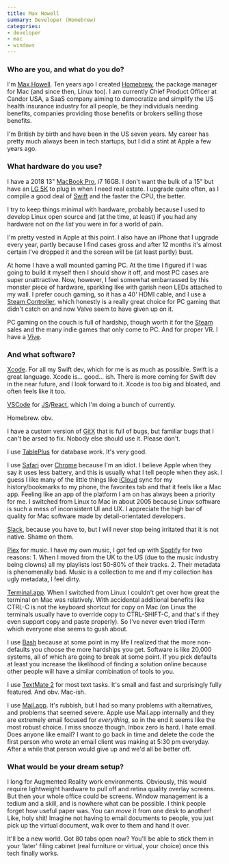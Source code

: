 ```yaml
---
title: Max Howell
summary: Developer (Homebrew) 
categories:
- developer 
- mac
- windows
---
```


### Who are you, and what do you do?

I'm [Max Howell](https://mxcl.dev/ "Max's website."). Ten years ago I created [Homebrew][], the package manager for Mac (and since then, Linux too). I am currently Chief Product Officer at Candor USA, a SaaS company aiming to democratize and simplify the US health insurance industry for all people, be they individuals needing benefits, companies providing those benefits or brokers selling those benefits.

I'm British by birth and have been in the US seven years. My career has pretty much always been in tech startups, but I did a stint at Apple a few years ago.

### What hardware do you use?

I have a 2018 13" [MacBook Pro][macbook-pro], i7 16GB. I don't want the bulk of a 15" but have an [LG 5K][ultrafine-5k] to plug in when I need real estate. I upgrade quite often, as I compile a good deal of [Swift][] and the faster the CPU, the better.

I try to keep things minimal with hardware, probably because I used to develop Linux open source and (at the time, at least) if you had any hardware not on *the list* you were in for a world of pain.

I'm pretty vested in Apple at this point. I also have an iPhone that I upgrade every year, partly because I find cases gross and after 12 months it's almost certain I've dropped it and the screen will be (at least partly) bust.

At home I have a wall mounted gaming PC. At the time I figured if I was going to build it myself then I should show it off, and most PC cases are super unattractive. Now, however, I feel somewhat embarrassed by this monster piece of hardware, sparkling like with garish neon LEDs attached to my wall. I prefer couch gaming, so it has a 40' HDMI cable, and I use a [Steam Controller][steam-controller], which honestly is a really great choice for PC gaming that didn't catch on and now Valve seem to have given up on it.

PC gaming on the couch is full of hardship, though worth it for the [Steam][] sales and the many indie games that only come to PC. And for proper VR. I have a [Vive][].

### And what software?

[Xcode][]. For all my Swift dev, which for me is as much as possible. Swift is a great language. Xcode is... good... ish. There is more coming for Swift dev in the near future, and I look forward to it. Xcode is too big and bloated, and often feels like it too.

[VSCode][visual-studio-code] for [JS][javascript]/[React][], which I'm doing a bunch of currently.

Homebrew. obv.

I have a custom version of [GitX][] that is full of bugs, but familiar bugs that I can't be arsed to fix. Nobody else should use it. Please don't.

I use [TablePlus][] for database work. It's very good.

I use [Safari][] over [Chrome][] because I'm an idiot. I believe Apple when they say it uses less battery, and this is usually what I tell people when they ask. I guess I like many of the little things like [iCloud][] sync for my history/bookmarks to my phone, the favorites tab and that it feels like a Mac app. Feeling like an app of the platform I am on has always been a priority for me. I switched from Linux to Mac in about 2005 because Linux software is such a mess of inconsistent UI and UX. I appreciate the high bar of quality for Mac software made by detail-orientated developers.

[Slack][], because you have to, but I will never stop being irritated that it is not native. Shame on them.

[Plex][] for music. I have my own music, I got fed up with [Spotify][] for two reasons: 1. When I moved from the UK to the US (due to the music industry being clowns) all my playlists lost 50-80% of their tracks. 2. Their metadata is phenomenally bad. Music is a collection to me and if my collection has ugly metadata, I feel dirty.

[Terminal.app][terminal]. When I switched from Linux I couldn't get over how great the terminal on Mac was relatively. With accidental additional benefits like CTRL-C is not the keyboard shortcut for copy on Mac (on Linux the terminals usually have to override copy to CTRL-SHIFT-C, and that's if they even support copy and paste properly). So I've never even tried iTerm which everyone else seems to gush about.

I use [Bash][] because at some point in my life I realized that the more non-defaults you choose the more hardships you get. Software is like 20,000 systems, all of which are going to break at some point. If you pick defaults at least you increase the likelihood of finding a solution online because other people will have a similar combination of tools to you.

I use [TextMate 2][textmate] for most text tasks. It's small and fast and surprisingly fully featured. And obv. Mac-ish.

I use [Mail.app][mail]. It's rubbish, but I had so many problems with alternatives, and problems that seemed severe. Apple use Mail.app internally and they are extremely email focused for *everything*, so in the end it seems like the most robust choice. I miss snooze though. Inbox zero is hard. I hate email. Does anyone like email? I want to go back in time and delete the code the first person who wrote an email client was making at 5:30 pm everyday. After a while that person would give up and we'd all be better off.

### What would be your dream setup?

I long for Augmented Reality work environments. Obviously, this would require lightweight hardware to pull off and retina quality overlay screens. But then your whole office could be screens. Window management is a tedium and a skill, and is nowhere what can be possible. I think people forget how useful paper was. You can *move* it from one desk to another! Like, holy shit! Imagine not having to email documents to people, you just pick up the virtual document, walk over to them and hand it over.

It'll be a new world. Got 80 tabs open now? You'll be able to stick them in your 'later' filing cabinet (real furniture or virtual, your choice) once this tech finally works.

[bash]: http://www.gnu.org/software/bash/ "A terminal shell."
[chrome]: https://www.google.com/intl/en/chrome/browser/ "A WebKit-based browser, where each tab runs in its own thread."
[gitx]: http://gitx.frim.nl/ "A git GUI for Mac OS X."
[homebrew]: http://brew.sh "Command-line package manager for Mac OS X."
[icloud]: https://www.apple.com/icloud/ "A cloud service."
[javascript]: https://en.wikipedia.org/wiki/JavaScript "An interpreted scripting language."
[macbook-pro]: https://www.apple.com/macbook-pro/ "A laptop."
[mail]: https://en.wikipedia.org/wiki/Mail_(application) "The default Mac OS X mail client."
[plex]: https://plex.tv/ "Media center software."
[react]: https://facebook.github.io/react/ "A JavaScript UI framework."
[safari]: https://www.apple.com/safari/ "A fast web browser."
[slack]: https://slack.com/ "A collaboration service."
[spotify]: https://www.spotify.com/us/ "A music streaming service."
[steam-controller]: https://en.wikipedia.org/wiki/Steam_Controller "A gaming controller for Steam."
[steam]: https://store.steampowered.com/ "A digital game distribution service."
[swift]: https://www.lamyusa.com/us_en/rollerball-pen-lamy-swift.html "A rollerball pen."
[tableplus]: https://tableplus.io/ "GUI software for working with databases."
[terminal]: https://en.wikipedia.org/wiki/Terminal_(OS_X) "A console application included with Mac OS X."
[textmate]: https://macromates.com/ "A text editor for the Mac."
[ultrafine-5k]: https://www.apple.com/shop/product/HKN62LL/A/lg-ultrafine-5k-display "A 27 inch monitor."
[visual-studio-code]: https://code.visualstudio.com/ "A development IDE."
[vive]: http://www.htcvr.com/ "A SteamVR headset."
[xcode]: https://en.wikipedia.org/wiki/Xcode "An IDE for Mac developers."
